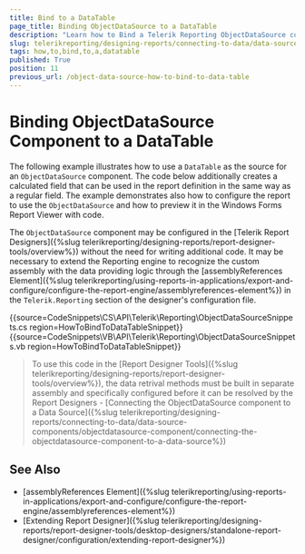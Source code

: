 ```yaml
---
title: Bind to a DataTable
page_title: Binding ObjectDataSource to a DataTable
description: "Learn how to Bind a Telerik Reporting ObjectDataSource component to a DataTable after creating it with code."
slug: telerikreporting/designing-reports/connecting-to-data/data-source-components/objectdatasource-component/how-to/how-to-bind-to-a-datatable
tags: how,to,bind,to,a,datatable
published: True
position: 11
previous_url: /object-data-source-how-to-bind-to-data-table
---
```


# Binding ObjectDataSource Component to a DataTable

The following example illustrates how to use a `DataTable` as the source for an `ObjectDataSource` component. The code below additionally creates a calculated field that can be used in the report definition in the same way as a regular field. The example demonstrates also how to configure the report to use the `ObjectDataSource` and how to preview it in the Windows Forms Report Viewer with code.

The `ObjectDataSource` component may be configured in the [Telerik Report Designers]({%slug telerikreporting/designing-reports/report-designer-tools/overview%}) without the need for writing additional code. It may be necessary to extend the Reporting engine to recognize the custom assembly with the data providing logic through the [assemblyReferences Element]({%slug telerikreporting/using-reports-in-applications/export-and-configure/configure-the-report-engine/assemblyreferences-element%}) in the `Telerik.Reporting` section of the designer's configuration file.

{{source=CodeSnippets\CS\API\Telerik\Reporting\ObjectDataSourceSnippets.cs region=HowToBindToDataTableSnippet}}
{{source=CodeSnippets\VB\API\Telerik\Reporting\ObjectDataSourceSnippets.vb region=HowToBindToDataTableSnippet}}

> To use this code in the [Report Designer Tools]({%slug telerikreporting/designing-reports/report-designer-tools/overview%}), the data retrival methods must be built in separate assembly and specifically configured before it can be resolved by the Report Designers - [Connecting the ObjectDataSource component to a Data Source]({%slug telerikreporting/designing-reports/connecting-to-data/data-source-components/objectdatasource-component/connecting-the-objectdatasource-component-to-a-data-source%})

## See Also

* [assemblyReferences Element]({%slug telerikreporting/using-reports-in-applications/export-and-configure/configure-the-report-engine/assemblyreferences-element%})
* [Extending Report Designer]({%slug telerikreporting/designing-reports/report-designer-tools/desktop-designers/standalone-report-designer/configuration/extending-report-designer%})
